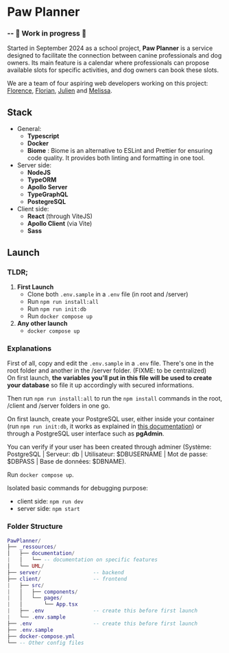# Paw Planner

### -- 🚧 Work in progress 🚧

Started in September 2024 as a school project, **Paw Planner** is a service designed to facilitate the connection between canine professionals and dog owners. Its main feature is a calendar where professionals can propose available slots for specific activities, and dog owners can book these slots.

We are a team of four aspiring web developers working on this project: [Florence](https://github.com/FlorenceBuchelet), [Florian](https://github.com/Dolpheus89), [Julien](https://github.com/Carcali) and [Melissa](https://github.com/Melprcllr).

## Stack
- General:
    - **Typescript**
    - **Docker**
    - **Biome** : Biome is an alternative to ESLint and Prettier for ensuring code quality. It provides both linting and formatting in one tool.
- Server side:
    - **NodeJS**
    - **TypeORM**
    - **Apollo Server**
    - **TypeGraphQL**
    - **PostegreSQL**
- Client side:
    - **React** (through ViteJS)
    - **Apollo Client** (via Vite)
    - **Sass**

## Launch

### TLDR;
1. **First Launch**
    - Clone both `.env.sample` in a `.env` file (in root and /server)
    - Run `npm run install:all`
    - Run `npm run init:db`
    - Run `docker compose up`
2. **Any other launch**
    - `docker compose up`

### Explanations

First of all, copy and edit the `.env.sample` in a `.env` file. There's one in the root folder and another in the /server folder. (FIXME: to be centralized)<br>
On first launch, **the variables you'll put in this file will be used to create your database** so file it up accordingly with secured informations.

Then run `npm run install:all` to run the `npm install` commands in the root, /client and /server folders in one go. 

On first launch, create your PostgreSQL user, either inside your container (run `npm run init:db`, it works as explained in [this documentation](./_ressources/documentation/Database_initialization.md)) or through a PostgreSQL user interface such as **pgAdmin**.

You can verify if your user has been created through adminer (Système: PostgreSQL | Serveur: db | Utilisateur: $DBUSERNAME | Mot de passe: $DBPASS | Base de données: $DBNAME).

Run `docker compose up`.

Isolated basic commands for debugging purpose: 
- client side: `npm run dev`
- server side: `npm start`


### Folder Structure

```lua (aesthetic use, not actual lua)
PawPlanner/
├── _ressources/
│   ├── documentation/
|   │   └── -- documentation on specific features
│   └── UML/
├── server/                 -- backend
├── client/                 -- frontend
|   ├── src/
|   │   ├── components/
|   │   └── pages/
|   │       └── App.tsx
|   ├── .env                -- create this before first launch
|   └── .env.sample
├── .env                    -- create this before first launch
├── .env.sample
├── docker-compose.yml
└── -- Other config files
```